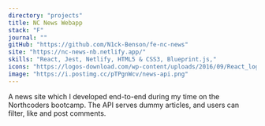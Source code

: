 ```yaml
---
directory: "projects"
title: NC News Webapp
stack: "F"
journal: ""
gitHub: "https://github.com/N1ck-Benson/fe-nc-news"
site: "https://nc-news-nb.netlify.app/"
skills: "React, Jest, Netlify, HTML5 & CSS3, Blueprint.js,"
icons: "https://logos-download.com/wp-content/uploads/2016/09/React_logo_logotype_emblem.png,  https://cdn.iconscout.com/icon/free/png-64/jest-3521517-2945020.png, https://cdn.freebiesupply.com/logos/thumbs/1x/netlify-logo.png, htmlCssIcon, https://bestofjs.org/logos/blueprint.svg"
image: "https://i.postimg.cc/pTPgnWcv/news-api.png"
---
```


A news site which I developed end-to-end during my time on the Northcoders bootcamp. The API serves dummy articles, and users can filter, like and post comments.
